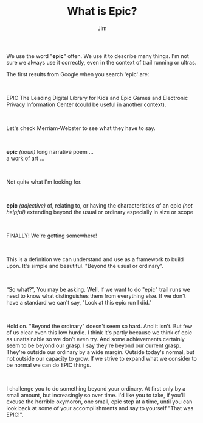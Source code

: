 ﻿---
title: What is Epic?
author: Jim
pubDate: 2023-07-01
category: Racing
description: this is a short description of the post which can be used in the card.
tags:
  - newsletter
  - blog
draft: false
---
We use the word "**epic**" often. We use it to describe many things. I'm not sure we always use it correctly, even in the context of trail running or ultras.  

The first results from Google when you search 'epic' are:
<p>&nbsp</p>
EPIC 
The Leading Digital Library for Kids
and
Epic Games
and
Electronic Privacy Information Center (could be useful in another context).
<p>&nbsp</p>

Let's check Merriam-Webster to see what they have to say.
<p>&nbsp</p>

**epic** *(noun)*
long narrative poem ...  
a work of art ...
<p>&nbsp</p>

Not quite what I'm looking for.
<p>&nbsp</p>

**epic** *(adjective)*
of, relating to, or having the characteristics of an epic *(not helpful)*
extending beyond the usual or ordinary especially in size or scope
<p>&nbsp</p>

FINALLY! We're getting somewhere!
<p>&nbsp</p>

This is a definition we can understand and use as a framework to build upon. It's simple and beautiful. "Beyond the usual or ordinary".
<p>&nbsp</p>

“So what?”, You may be asking. Well, if we want to do "epic" trail runs we need to know what distinguishes them from everything else. If we don't have a standard we can't say, "Look at this epic run I did."
<p>&nbsp</p>

Hold on. "Beyond the ordinary" doesn't seem so hard. And it isn't. But few of us clear even this low hurdle. I think it's partly because we think of epic as unattainable so we don’t even try. And some achievements certainly seem to be beyond our grasp. I say they're beyond our current grasp. They're outside our ordinary by a wide margin. Outside today's normal, but not outside our capacity to grow. If we strive to expand what we consider to be normal we can do EPIC things.
<p>&nbsp</p>

I challenge you to do something beyond your ordinary. At first only by a small amount, but increasingly so over time. I'd like you to take, if you'll excuse the horrible oxymoron, one small, epic step at a time, until you can look back at some of your accomplishments and say to yourself "That was EPIC!".
